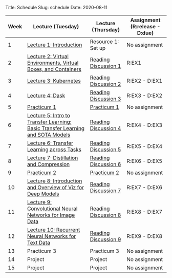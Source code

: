 Title: Schedule
Slug: schedule
Date: 2020-08-11


|Week|Lecture (Tuesday)|Lecture (Thursday)|Assignment (R:release - D:due)|
|-----|-----|-----|-----|
|1|[Lecture 1: Introduction]({filename}/lectures/lecture1/index.md)|Resource 1: Set up|No assignment|
|2|[Lecture 2: Virtual Environments, Virtual Boxes, and Containers]({filename}/lectures/lecture2/index.md)|[Reading Discussion 1]({filename}/readings/reading1/index.md)|R:EX1|
|3|[Lecture 3: Kubernetes]({filename}/lectures/lecture3/index.md)|[Reading Discussion 2]({filename}/readings/reading2/index.md)|R:EX2 - D:EX1|
|4|[Lecture 4: Dask]({filename}/lectures/lecture4/index.md)|[Reading Discussion 3]({filename}/readings/reading3/index.md)|R:EX3 - D:EX2|
|5|[Practicum 1]({filename}/practicums/practicum1/index.md)|[Practicum 1]({filename}/practicums/practicum1/index.md)|No assignment|
|6|[Lecture 5: Intro to Transfer Learning: Basic Transfer Learning and SOTA Models]({filename}/lectures/lecture5/index.md)|[Reading Discussion 4]({filename}/readings/reading4/index.md)|R:EX4 - D:EX3|
|7|[Lecture 6: Transfer Learning across Tasks]({filename}/lectures/lecture6/index.md)|[Reading Discussion 5]({filename}/readings/reading5/index.md)|R:EX5 - D:EX4|
|8|[Lecture 7: Distillation and Compression]({filename}/lectures/lecture7/index.md)|[Reading Discussion 6]({filename}/readings/reading6/index.md)|R:EX6 - D:EX5|
|9|[Practicum 2]({filename}/practicums/practicum2/index.md)|[Practicum 2]({filename}/practicums/practicum2/index.md)|No assignment|
|10|[Lecture 8: Introduction and Overview of Viz for Deep Models]({filename}/lectures/lecture8/index.md)|[Reading Discussion 7]({filename}/readings/reading7/index.md)|R:EX7 - D:EX6|
|11|[Lecture 9: Convolutional Neural Networks for Image Data]({filename}/lectures/lecture9/index.md)|[Reading Discussion 8]({filename}/readings/reading8/index.md)|R:EX8 - D:EX7|
|12|[Lecture 10: Recurrent Neural Networks for Text Data]({filename}/lectures/lecture10/index.md)|[Reading Discussion 9]({filename}/readings/reading9/index.md)|R:EX9 - D:EX8|
|13|Practicum 3|Practicum 3|No assignment|
|14|Project|Project|No assignment|
|15|Project|Project|No assignment|
